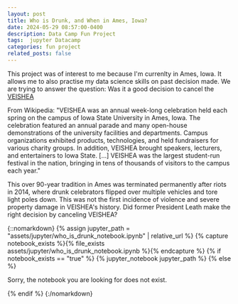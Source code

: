 ```yaml
---
layout: post
title: Who is Drunk, and When in Ames, Iowa?
date: 2024-05-29 08:57:00-0400
description: Data Camp Fun Project
tags:  jupyter Datacamp
categories: fun project
related_posts: false
---
```


This project was of interest to me because I'm currenlty in Ames, Iowa. It allows me to also practise my data science skills on past decision made.
We are trying to answer the question: Was it a good decision to cancel the [VEISHEA](https://en.wikipedia.org/wiki/VEISHEA)

From Wikipedia: "VEISHEA was an annual week-long celebration held each spring on the campus of Iowa State University in Ames, Iowa. The celebration featured an annual parade and many open-house demonstrations of the university facilities and departments. Campus organizations exhibited products, technologies, and held fundraisers for various charity groups. In addition, VEISHEA brought speakers, lecturers, and entertainers to Iowa State. [...] VEISHEA was the largest student-run festival in the nation, bringing in tens of thousands of visitors to the campus each year."

This over 90-year tradition in Ames was terminated permanently after riots in 2014, where drunk celebrators flipped over multiple vehicles and tore light poles down. This was not the first incidence of violence and severe property damage in VEISHEA's history. Did former President Leath make the right decision by canceling VEISHEA?


{::nomarkdown}
{% assign jupyter_path = "assets/jupyter/who_is_drunk_notebook.ipynb" | relative_url %}
{% capture notebook_exists %}{% file_exists assets/jupyter/who_is_drunk_notebook.ipynb %}{% endcapture %}
{% if notebook_exists == "true" %}
{% jupyter_notebook jupyter_path %}
{% else %}

<p>Sorry, the notebook you are looking for does not exist.</p>
{% endif %}
{:/nomarkdown}

